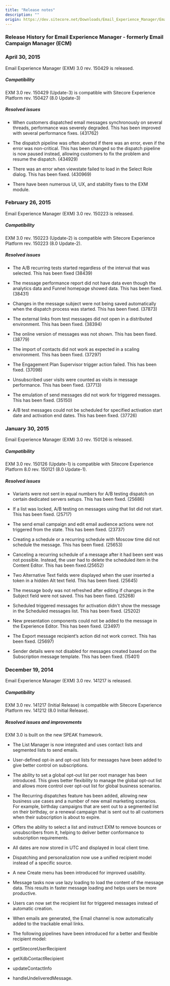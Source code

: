 ```yaml
---
title: "Release notes"
description: ""
origin: https://dev.sitecore.net/Downloads/Email_Experience_Manager/Email_Experience_Manager_30/Email_Experience_Manager_30_Initial_release/Version_Resources/Release_Notes.aspx
---
```


### Release History for Email Experience Manager - formerly Email Campaign Manager (ECM)

### April 30, 2015

Email Experience Manager (EXM) 3.0 rev. 150429 is released.

##### Compatibility

EXM 3.0 rev. 150429 (Update-3) is compatible with Sitecore Experience Platform rev. 150427 (8.0 Update-3)

##### Resolved issues

-   When customers dispatched email messages synchronously on several threads, performance was severely degraded. This has been improved with several performance fixes. (431762)
    
-   The dispatch pipeline was often aborted if there was an error, even if the error was non-critical. This has been changed so the dispatch pipeline is now paused instead, allowing customers to fix the problem and resume the dispatch. (434929)
    
-   There was an error when viewstate failed to load in the Select Role dialog. This has been fixed. (430969)
    
-   There have been numerous UI, UX, and stability fixes to the EXM module.
    

### February 26, 2015

Email Experience Manager (EXM) 3.0 rev. 150223 is released.

##### Compatibility

EXM 3.0 rev. 150223 (Update-2) is compatible with Sitecore Experience Platform rev. 150223 (8.0 Update-2).

##### Resolved issues

-   The A/B recurring tests started regardless of the interval that was selected. This has been fixed (38439)
    
-   The message performance report did not have data even though the analytics data and Funnel homepage showed data. This has been fixed. (38431)
    
-   Changes in the message subject were not being saved automatically when the dispatch process was started. This has been fixed. (37873)
    
-   The external links from test messages did not open in a distributed environment. This has been fixed. (38394)
    
-   The online version of messages was not shown. This has been fixed. (38779)
    
-   The import of contacts did not work as expected in a scaling environment. This has been fixed. (37297)
    
-   The Engagement Plan Supervisor trigger action failed. This has been fixed. (37098)
    
-   Unsubscribed user visits were counted as visits in message performance. This has been fixed. (37713)
    
-   The emulation of send messages did not work for triggered messages. This has been fixed. (35150)
    
-   A/B test messages could not be scheduled for specified activation start date and activation end dates. This has been fixed. (37726)
    

### January 30, 2015

Email Experience Manager (EXM) 3.0 rev. 150126 is released.

##### Compatibility

EXM 3.0 rev. 150126 (Update-1) is compatible with Sitecore Experience Platform 8.0 rev. 150121 (8.0 Update-1).

##### Resolved issues

-   Variants were not sent in equal numbers for A/B testing dispatch on certain dedicated servers setups. This has been fixed. (25686)
    
-   If a list was locked, A/B testing on messages using that list did not start. This has been fixed. (25717)
    
-   The send email campaign and edit email audience actions were not triggered from the state. This has been fixed. (23737)
    
-   Creating a schedule or a recurring schedule with Moscow time did not schedule the message. This has been fixed. (25653)
    
-   Canceling a recurring schedule of a message after it had been sent was not possible. Instead, the user had to delete the scheduled item in the Content Editor. This has been fixed.(25652)
    
-   Two Alternative Text fields were displayed when the user inserted a token in a hidden Alt text field. This has been fixed. (25645)
    
-   The message body was not refreshed after editing if changes in the Subject field were not saved. This has been fixed. (25268)
    
-   Scheduled triggered messages for activation didn't show the message in the Scheduled messages list. This has been fixed. (25202)
    
-   New presentation components could not be added to the message in the Experience Editor. This has been fixed. (23497)
    
-   The Export message recipient’s action did not work correct. This has been fixed. (25697)
    
-   Sender details were not disabled for messages created based on the Subscription message template. This has been fixed. (15401)
    

### December 19, 2014

Email Experience Manager (EXM) 3.0 rev. 141217 is released.

##### Compatibility

EXM 3.0 rev. 141217 (Initial Release) is compatible with Sitecore Experience Platform rev. 141212 (8.0 Initial Release).

##### Resolved issues and improvements

EXM 3.0 is built on the new SPEAK framework.

-   The List Manager is now integrated and uses contact lists and segmented lists to send emails.
    
-   User-defined opt-in and opt-out lists for messages have been added to give better control on subscriptions.
    
-   The ability to set a global opt-out list per root manager has been introduced. This gives better flexibility to manage the global opt-out list and allows more control over opt-out list for global business scenarios.
    
-   The Recurring dispatches feature has been added, allowing new business use cases and a number of new email marketing scenarios. For example, birthday campaigns that are sent out to a segmented list on their birthday, or a renewal campaign that is sent out to all customers when their subscription is about to expire.
    
-   Offers the ability to select a list and instruct EXM to remove bounces or unsubscribers from it, helping to deliver better conformance to subscription requirements.
    
-   All dates are now stored in UTC and displayed in local client time.
    
-   Dispatching and personalization now use a unified recipient model instead of a specific source.
    
-   A new Create menu has been introduced for improved usability.
    
-   Message tasks now use lazy loading to load the content of the message data. This results in faster message loading and helps users be more productive.
    
-   Users can now set the recipient list for triggered messages instead of automatic creation.
    
-   When emails are generated, the Email channel is now automatically added to the trackable email links.
    
-   The following pipelines have been introduced for a better and flexible recipient model:
    

-   getSitecoreUserRecipient 
    
-   getXdbContactRecipient
    
-   updateContactInfo
    
-   handleUndeliveredMessage.